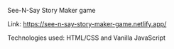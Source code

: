 See-N-Say Story Maker game

Link: https://see-n-say-story-maker-game.netlify.app/

Technologies used: HTML/CSS and Vanilla JavaScript